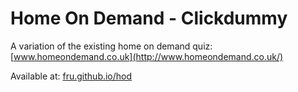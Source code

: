 Home On Demand - Clickdummy
===

A variation of the existing home on demand quiz:
[www.homeondemand.co.uk](http://www.homeondemand.co.uk/)

Available at:
[fru.github.io/hod](http://fru.github.io/hod)
